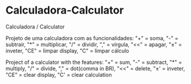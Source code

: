# Calculadora-Calculator
Calculadora / Calculator

<p align="center"
   <img width="500" src="https://github.com/Rafaeli9/Calculadora-Calculator/blob/main/calculator.gif">
 </p>


Projeto de uma calculadora com as funcionalidades:
"+" = soma,
"-" = subtrair,
"*" = multiplicar,
"/" = dividir,
"," = vírgula,
"<<" = apagar,
"±" = inveter,
"CE" = limpar display,
"C" = limpar cálculo

Project of a calculator with the features:
"+" = sum,
"-" = subtract,
"*" = multiply,
"/" = divide,
"," = dot(comma in BR),
"<<" = delete,
"±' = inveter,
"CE" = clear display,
"C' = clear calculation
